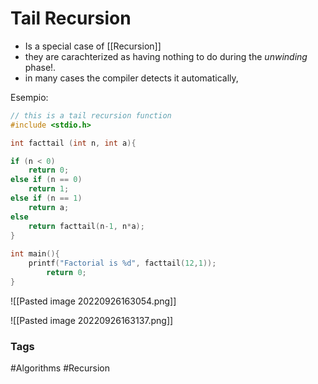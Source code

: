 # Tail Recursion 
- Is a special case of [[Recursion]]
- they are carachterized as having nothing to do during the $unwinding$ phase!. 
- in many cases the compiler detects it automatically,

Esempio: 
```c
// this is a tail recursion function
#include <stdio.h>

int facttail (int n, int a){

if (n < 0)
	return 0;
else if (n == 0)
	return 1;
else if (n == 1)
	return a;
else
	return facttail(n-1, n*a);
}
  
int main(){
	printf("Factorial is %d", facttail(12,1));
		return 0;
}

```

![[Pasted image 20220926163054.png]]

![[Pasted image 20220926163137.png]]

### Tags 
#Algorithms 
#Recursion 